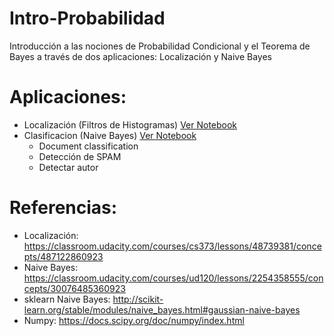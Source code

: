 # Intro-Probabilidad
Introducción a las nociones de Probabilidad Condicional y el Teorema de Bayes a través de dos aplicaciones: Localización y Naive Bayes 

# Aplicaciones:
* Localización (Filtros de Histogramas) [Ver Notebook](./Localizacion.ipynb)
* Clasificacion (Naive Bayes) [Ver Notebook](./Naive_Bayes.ipynb)
    * Document classification
    * Detección de SPAM
    * Detectar autor

# Referencias:
- Localización: https://classroom.udacity.com/courses/cs373/lessons/48739381/concepts/487122860923
- Naive Bayes: https://classroom.udacity.com/courses/ud120/lessons/2254358555/concepts/30076485360923
- sklearn Naive Bayes: http://scikit-learn.org/stable/modules/naive_bayes.html#gaussian-naive-bayes
- Numpy: https://docs.scipy.org/doc/numpy/index.html
